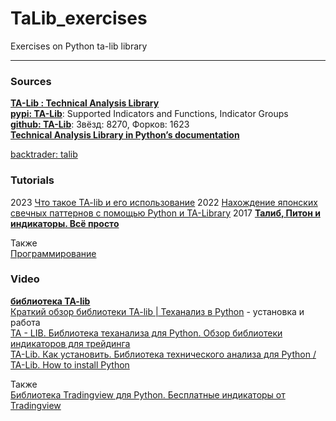 # TaLib_exercises
Exercises on Python ta-lib library

- - -
### Sources      
[**TA-Lib : Technical Analysis Library**](https://ta-lib.github.io/)               
[**pypi: TA-Lib**](https://pypi.org/project/TA-Lib): Supported Indicators and Functions, Indicator Groups                
[**github: TA-Lib**](https://github.com/TA-Lib/): Звёзд: 8270,  Форков: 1623                
[**Technical Analysis Library in Python’s documentation**](https://technical-analysis-library-in-python.readthedocs.io/en/latest/index.html)     

[backtrader: talib](https://www.backtrader.com/docu/talib/talib/)

### Tutorials      
2023 [Что такое TA-lib и его использование](https://lilynois.ru/ta-lib-and-how-to-use-it) 
2022 [Нахождение японских свечных паттернов с помощью Python и TA-Library](https://dzen.ru/a/YlMS9p0d_DTWVDRl)
2017 [**Талиб, Питон и индикаторы. Всё просто**](https://bablofil.ru/python-indicators/)                  

Также                  
[Программирование](https://bablofil.ru/blog/category/programmirovanie)             

### Video
[**библиотека TA-lib**](https://www.youtube.com/results?search_query=библиотека+TA-lib)           
[Краткий обзор библиотеки TA-lib | Теханализ в Python](https://www.youtube.com/watch?v=eBG8nCfeKXc) - установка и работа           
[TA - LIB. Библиотека теханализа для Python. Обзор библиотеки индикаторов для трейдинга](https://www.youtube.com/watch?v=5KHdKZqJg1E)                     
[TA-Lib. Как установить. Библиотека технического анализа для Python / TA-Lib. How to install Python](https://www.youtube.com/watch?v=vvtAVAkpETE)                    

Также              
[Библиотека Tradingview для Python. Бесплатные индикаторы от Tradingview](https://www.youtube.com/watch?v=1PrhxBoMr7w)        
